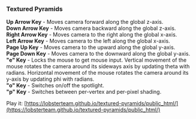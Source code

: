 ### Textured Pyramids 
 
**Up Arrow Key** - Moves camera forward along the global z-axis.  
**Down Arrow Key** - Moves camera backward along the global z-axis.  
**Right Arrow Key** - Moves camera to the right along the global x-axis.  
**Left Arrow Key** - Moves camera to the left along the global x-axis.  
**Page Up Key** - Moves camera to the upward along the global y-axis.  
**Page Down Key** - Moves camera to the downward along the global y-axis.  
**"e" Key** - Locks the mouse to get mouse input. Vertical movement of the mouse rotates the camera around its sideways axis by updating theta with radians. Horizontal movement of the mouse rotates the camera around its y-axis by updating phi with radians.  
**"o" Key** - Switches on/off the spotlight.  
**"p" Key** - Switches between per-vertex and per-pixel shading.  

Play it: [https://lobsterteam.github.io/textured-pyramids/public_html/](https://lobsterteam.github.io/textured-pyramids/public_html/)
